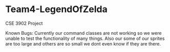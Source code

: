 # Team4-LegendOfZelda
CSE 3902 Project

Known Bugs: Currently our command classes are not working so we were unable to test the functionality of many things. 
Also our some of our sprites are too large and others are so small we dont even know if they are there.
